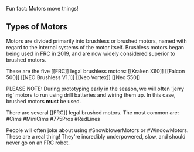 Fun fact: Motors move things!
## Types of Motors

Motors are divided primarily into brushless or brushed motors, named with regard to the internal systems of the motor itself. Brushless motors began being used in FRC in 2019, and are now widely considered superior to brushed motors.

These are the five [[FRC]] legal brushless motors:
[[Kraken X60]]
[[Falcon 500]]
[[NEO Brushless V1.1]]
[[Neo Vortex]]
[[Neo 550]]

PLEASE NOTE: During prototyping early in the season, we will often 'jerry rig' motors to run using drill batteries and wiring them up. In this case, brushed motors **must** be used.

There are several [[FRC]] legal brushed motors. The most common are:
#Cims #MiniCims #775Pros #RedLines

People will often joke about using #SnowblowerMotors or #WindowMotors. These are a real thing! They're incredibly underpowered, slow, and should never go on an FRC robot.